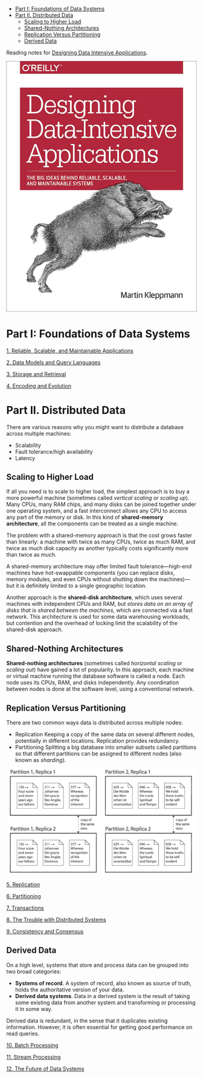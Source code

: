 - [Part I: Foundations of Data Systems](#part-i-foundations-of-data-systems)
- [Part II. Distributed Data](#part-ii-distributed-data)
  - [Scaling to Higher Load](#scaling-to-higher-load)
  - [Shared-Nothing Architectures](#shared-nothing-architectures)
  - [Replication Versus Partitioning](#replication-versus-partitioning)
  - [Derived Data](#derived-data)

<!-- END doctoc generated TOC please keep comment here to allow auto update -->

Reading notes for [Designing Data Intensive Applications](https://book.douban.com/subject/26197294/).

![](img/cover.jpg)

# Part I: Foundations of Data Systems

[1. Reliable, Scalable, and Maintainable Applications](ch1.md)

[2. Data Models and Query Languages](ch2.md)

[3. Storage and Retrieval](ch3.md)

[4. Encoding and Evolution](ch4.md)

# Part II. Distributed Data

There are various reasons why you might want to distribute a database across multiple machines:
- Scalability
- Fault tolerance/high availability
- Latency

## Scaling to Higher Load

If all you need is to scale to higher load, the simplest approach is to buy a more powerful machine (sometimes called *vertical scaling* or *scaling up*). Many CPUs, many RAM chips, and many disks can be joined together under one operating system, and a fast interconnect allows any CPU to access any part of the memory or disk. In this kind of **shared-memory architecture**, all the components can be treated as a single machine.

The problem with a shared-memory approach is that the cost grows faster than linearly: a machine with twice as many CPUs, twice as much RAM, and twice as much disk capacity as another typically costs significantly more than twice as much. 

A shared-memory architecture may offer limited fault tolerance—high-end machines have hot-swappable components (you can replace disks, memory modules, and even CPUs without shutting down the machines)—but it is definitely limited to a single geographic location.

Another approach is the **shared-disk architecture**, which uses several machines with independent CPUs and RAM, but *stores data on an array of disks that is shared between the machines*, which are connected via a fast network. This architecture is used for some data warehousing workloads, but contention and the overhead of locking limit the scalability of the shared-disk approach.

## Shared-Nothing Architectures

**Shared-nothing architectures** (sometimes called *horizontal scaling* or
*scaling out*) have gained a lot of popularity. In this approach, each machine or virtual machine running the database software is called a node. Each node uses its CPUs, RAM, and disks independently. Any coordination between nodes is done at the software level, using a conventional network.

## Replication Versus Partitioning

There are two common ways data is distributed across multiple nodes:

- Replication
    Keeping a copy of the same data on several different nodes, potentially in different locations. Replication provides redundancy.
- Partitioning
    Splitting a big database into smaller subsets called partitions so that different partitions can be assigned to different nodes (also known as *sharding*).

![](img/p2-parition-replica.jpg)

[5. Replication](ch5.md)

[6. Partitioning](ch6.md)

[7. Transactions](ch7.md)

[8. The Trouble with Distributed Systems](ch8.md)

[9. Consistency and Consensus](ch9.md)

## Derived Data

On a high level, systems that store and process data can be grouped into two broad categories:

- **Systems of record**. A system of record, also known as source of truth, holds the authoritative version of your data. 
- **Derived data systems**. Data in a derived system is the result of taking some existing data from another system and transforming or processing it in some way.

Derived data is redundant, in the sense that it duplicates existing information. However, it is often essential for getting good performance on read queries.

[10. Batch Processing](ch10.md)

[11. Stream Processing](ch11.md)

[12. The Future of Data Systems](ch12.md)
